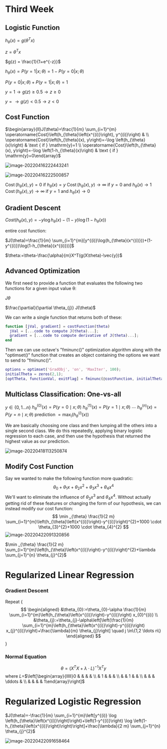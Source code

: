 # Third Week

## Logistic Function

$h_{\theta}(x) = g(\theta^Tx)$

$z = \theta^Tx$

$g(z) = \frac{1}{1+e^{-z}}$

$h_{\theta}(x) = P(y=1|x;\theta) = 1 - P(y=0|x;\theta)$

$P(y=0|x;\theta)+P(y=1|x;\theta) = 1$

$y = 1 \rightarrow g(z)\geq0.5 \rightarrow z\geq0$

$y =  \rightarrow g(z)<0.5 \rightarrow z<0$

## Cost Function

$\begin{array}{ll}J(\theta)=\frac{1}{m} \sum_{i=1}^{m} \operatorname{Cost}\left(h_{\theta}\left(x^{(i)}\right), y^{(i)}\right) & \\ \operatorname{Cost}\left(h_{\theta}(x), y\right)=-\log \left(h_{\theta}(x)\right) & \text { if } \mathrm{y}=1 \\ \operatorname{Cost}\left(h_{\theta}(x), y\right)=-\log \left(1-h_{\theta}(x)\right) & \text { if } \mathrm{y}=0\end{array}$

![image-20220416222443241](C:\Users\Admin\AppData\Roaming\Typora\typora-user-images\image-20220416222443241.png)

![image-20220416222500857](C:\Users\Admin\AppData\Roaming\Typora\typora-user-images\image-20220416222500857.png)

$\operatorname{Cost}\left(h_{\theta}(x), y\right)=0$ if $h_{\theta}(x)=y$
$\operatorname{Cost}\left(h_{\theta}(x), y\right) \rightarrow \infty$ if $y=0$ and $h_{\theta}(x) \rightarrow 1$
$\operatorname{Cost}\left(h_{\theta}(x), y\right) \rightarrow \infty$ if $y=1$ and $h_{\theta}(x) \rightarrow 0$

## Gradient Descent

$Cost(h_{\theta}(x),y) =  -y\log{h_{\theta}(x)}-(1-y)\log(1-h_{\theta}(x))$

entire cost function:

$J(\theta)=\frac{1}{m} \sum_{i=1}^{m}[y^{(i)}\log(h_{\theta}(x^{(i)}))+(1-y^{(i)})\log(1-h_{\theta}(x^{(i)}))]$

$\theta:=\theta-\frac{\alpha}{m}X^T(g(X\theta)-\vec{y})$

## Advanced Optimization

We first need to provide a function that evaluates the following two functions for a given input value θ:

$J\theta$

$\frac{\partial}{\partial \theta_{j}} J(\theta)$

We can write a single function that returns both of these:

```matlab
function [jVal, gradient] = costFunction(theta)
  jVal = [...code to compute J(theta)...];
  gradient = [...code to compute derivative of J(theta)...];
end
```

Then we can use octave's "fminunc()" optimization algorithm along with the "optimset()" function that creates an object containing the options we want to send to "fminunc()".

```matlab
options = optimset('GradObj', 'on', 'MaxIter', 100);
initialTheta = zeros(2,1);
[optTheta, functionVal, exitFlag] = fminunc(@costFunction, initialTheta, options);
```



## Multiclass Classification: One-vs-all

$y \in\{0,1 \ldots n\}$
$h_{\theta}^{(0)}(x)=P(y=0 \mid x ; \theta)$
$h_{\theta}^{(1)}(x)=P(y=1 \mid x ; \theta)$
$\cdots$
$h_{\theta}^{(n)}(x)=P(y=n \mid x ; \theta)$
prediction $=\max _{i}\left(h_{\theta}^{(i)}(x)\right)$

We are basically choosing one class and then lumping all the others into a single second class. We do this repeatedly, applying binary logistic regression to each case, and then use the hypothesis that returned the highest value as our prediction.

![image-20220418113250874](C:\Users\Admin\AppData\Roaming\Typora\typora-user-images\image-20220418113250874.png)

## Modify Cost Function

Say we wanted to make the following function more quadratic:
$$
\theta_{0}+\theta_{1} x+\theta_{2} x^{2}+\theta_{3} x^{3}+\theta_{4} x^{4}
$$
We'll want to eliminate the influence of $\theta_{3} x^{3}$ and $\theta_{4} x^{4}$. Without actually getting rid of these features or changing the form of our hypothesis, we can instead modify our cost function:
$$
\min _{\theta} \frac{1}{2 m} \sum_{i=1}^{m}\left(h_{\theta}\left(x^{(i)}\right)-y^{(i)}\right)^{2}+1000 \cdot \theta_{3}^{2}+1000 \cdot \theta_{4}^{2}
$$
![image-20220422091320856](C:\Users\Admin\AppData\Roaming\Typora\typora-user-images\image-20220422091320856.png)

$\min _{\theta} \frac{1}{2 m} \sum_{i=1}^{m}\left(h_{\theta}\left(x^{(i)}\right)-y^{(i)}\right)^{2}+\lambda \sum_{j=1}^{n} \theta_{j}^{2}$

# Regularized Linear Regression

### Gradient Descent

Repeat \{
$$
\begin{aligned}
&\theta_{0}:=\theta_{0}-\alpha \frac{1}{m} \sum_{i=1}^{m}\left(h_{\theta}\left(x^{(i)}\right)-y^{(i)}\right) x_{0}^{(i)} \\
&\theta_{j}:=\theta_{j}-\alpha\left[\left(\frac{1}{m} \sum_{i=1}^{m}\left(h_{\theta}\left(x^{(i)}\right)-y^{(i)}\right) x_{j}^{(i)}\right)+\frac{\lambda}{m} \theta_{j}\right] \quad j \in\{1,2 \ldots n\}
\end{aligned}
$$
}

### Normal Equation

$$
\theta=\left(X^{T} X+\lambda \cdot L\right)^{-1} X^{T} y
$$
where $L=$$\left[\begin{array}{lllll}0 & & & & \\ & 1 & & & \\ & & 1 & & \\ & & & \ddots & \\ & & & & 1\end{array}\right]$

# Regularized Logistic Regression

$J(\theta)=-\frac{1}{m} \sum_{i=1}^{m}\left[y^{(i)} \log \left(h_{\theta}\left(x^{(i)}\right)\right)+\left(1-y^{(i)}\right) \log \left(1-h_{\theta}\left(x^{(i)}\right)\right)\right]+\frac{\lambda}{2 m} \sum_{j=1}^{n} \theta_{j}^{2}$

![image-20220422091658464](C:\Users\Admin\AppData\Roaming\Typora\typora-user-images\image-20220422091658464.png)

